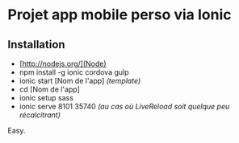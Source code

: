 # Projet app mobile perso via Ionic

## Installation
- [http://nodejs.org/](Node)
- npm install -g ionic cordova gulp
- ionic start \[Nom de l'app\] *\(template\)*
- cd \[Nom de l'app\]
- ionic setup sass
- ionic serve 8101 35740 *\(au cas où LiveReload soit quelque peu récalcitrant\)*

Easy.




